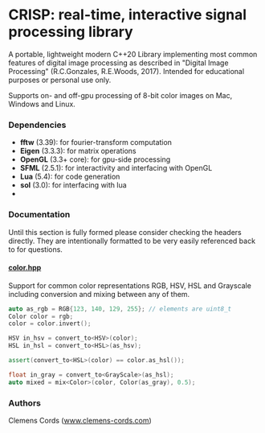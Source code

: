 # CRISP: real-time, interactive signal processing library

A portable, lightweight modern C++20 Library implementing most common features of digital image processing as described in "Digital Image Processing" (R.C.Gonzales, R.E.Woods, 2017). Intended for educational purposes or personal use only.

Supports on- and off-gpu processing of 8-bit color images on Mac, Windows and Linux. 

### Dependencies
- **fftw** (3.39): for fourier-transform computation
- **Eigen** (3.3.3): for matrix operations
- **OpenGL** (3.3+ core): for gpu-side processing
- **SFML** (2.5.1): for interactivity and interfacing with OpenGL 
- **Lua** (5.4): for code generation
- **sol** (3.0): for interfacing with lua
- 
### Documentation
Until this section is fully formed please consider checking the headers directly. They are intentionally formatted to be very easily referenced back to for questions.

#### [color.hpp](include/color.hpp)
Support for common color representations RGB, HSV, HSL and Grayscale including conversion and mixing between any of them.

```cpp 
auto as_rgb = RGB{123, 140, 129, 255}; // elements are uint8_t
Color color = rgb;
color = color.invert();

HSV in_hsv = convert_to<HSV>(color);
HSL in_hsl = convert_to<HSL>(as_hsv);

assert(convert_to<HSL>(color) == color.as_hsl());

float in_gray = convert_to<GrayScale>(as_hsl);
auto mixed = mix<Color>(color, Color(as_gray), 0.5);
```

### Authors
Clemens Cords (www.clemens-cords.com)
